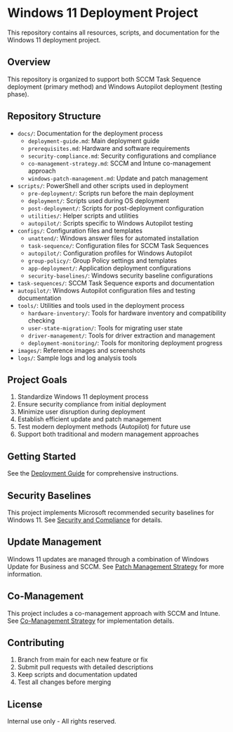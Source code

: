 # Windows 11 Deployment Project

This repository contains all resources, scripts, and documentation for the Windows 11 deployment project.

## Overview

This repository is organized to support both SCCM Task Sequence deployment (primary method) and Windows Autopilot deployment (testing phase).

## Repository Structure

- `docs/`: Documentation for the deployment process
  - `deployment-guide.md`: Main deployment guide
  - `prerequisites.md`: Hardware and software requirements
  - `security-compliance.md`: Security configurations and compliance
  - `co-management-strategy.md`: SCCM and Intune co-management approach
  - `windows-patch-management.md`: Update and patch management
- `scripts/`: PowerShell and other scripts used in deployment
  - `pre-deployment/`: Scripts run before the main deployment
  - `deployment/`: Scripts used during OS deployment
  - `post-deployment/`: Scripts for post-deployment configuration
  - `utilities/`: Helper scripts and utilities
  - `autopilot/`: Scripts specific to Windows Autopilot testing
- `configs/`: Configuration files and templates
  - `unattend/`: Windows answer files for automated installation
  - `task-sequence/`: Configuration files for SCCM Task Sequences
  - `autopilot/`: Configuration profiles for Windows Autopilot
  - `group-policy/`: Group Policy settings and templates
  - `app-deployment/`: Application deployment configurations
  - `security-baselines/`: Windows security baseline configurations
- `task-sequences/`: SCCM Task Sequence exports and documentation
- `autopilot/`: Windows Autopilot configuration files and testing documentation
- `tools/`: Utilities and tools used in the deployment process
  - `hardware-inventory/`: Tools for hardware inventory and compatibility checking
  - `user-state-migration/`: Tools for migrating user state
  - `driver-management/`: Tools for driver extraction and management
  - `deployment-monitoring/`: Tools for monitoring deployment progress
- `images/`: Reference images and screenshots
- `logs/`: Sample logs and log analysis tools

## Project Goals

1. Standardize Windows 11 deployment process
2. Ensure security compliance from initial deployment
3. Minimize user disruption during deployment
4. Establish efficient update and patch management
5. Test modern deployment methods (Autopilot) for future use
6. Support both traditional and modern management approaches

## Getting Started

See the [Deployment Guide](docs/deployment-guide.md) for comprehensive instructions.

## Security Baselines

This project implements Microsoft recommended security baselines for Windows 11. See [Security and Compliance](docs/security-compliance.md) for details.

## Update Management

Windows 11 updates are managed through a combination of Windows Update for Business and SCCM. See [Patch Management Strategy](docs/windows-patch-management.md) for more information.

## Co-Management

This project includes a co-management approach with SCCM and Intune. See [Co-Management Strategy](docs/co-management-strategy.md) for implementation details.

## Contributing

1. Branch from main for each new feature or fix
2. Submit pull requests with detailed descriptions
3. Keep scripts and documentation updated
4. Test all changes before merging

## License

Internal use only - All rights reserved.